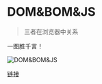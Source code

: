 # DOM&BOM&JS
> 三者在浏览器中关系

一图胜千言！

![DOM&BOM&JS](https://raw.githubusercontent.com/JiangWeixian/JS-Tips/master/Broswer/img/Browser-dom%26bom%26js.png)

[链接](https://www.w3cplus.com/javascript/browser-and-the-dom.html)